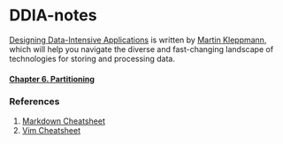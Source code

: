 # DDIA-notes
[Designing Data-Intensive Applications](https://dataintensive.net/) is written by [Martin Kleppmann](https://martin.kleppmann.com/), which will help you navigate the diverse and fast-changing landscape of technologies for storing and processing data.

#### [Chapter 6. Partitioning](https://github.com/Enele2/DDIA-notes/issues/1)

### References
1. [Markdown Cheatsheet](https://github.com/adam-p/markdown-here/wiki/Markdown-Cheatsheet#links)
2. [Vim Cheatsheet](https://vim.rtorr.com/)
